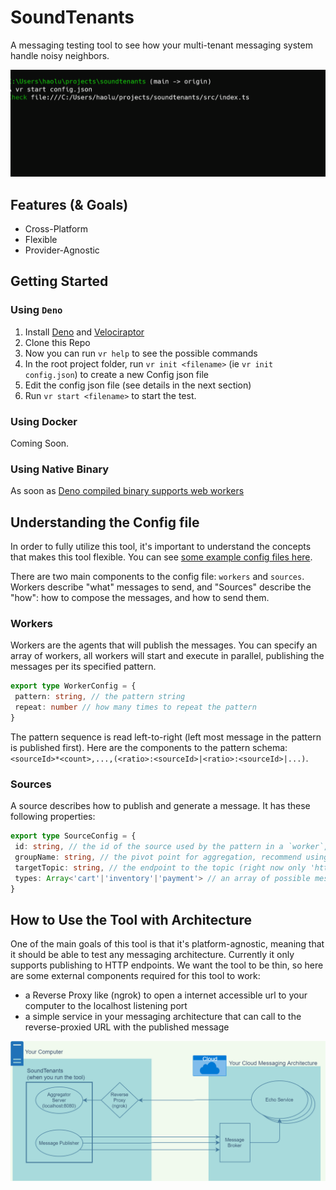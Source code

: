 # SoundTenants

A messaging testing tool to see how your multi-tenant messaging system handle noisy neighbors.

![demo-gif](./docs/media/soundtenants-demo.gif)

## Features (& Goals)

* Cross-Platform
* Flexible
* Provider-Agnostic

## Getting Started

### Using `Deno`

1. Install [Deno](https://deno.land/#installation) and [Velociraptor](https://velociraptor.run/docs/installation/)
2. Clone this Repo
3. Now you can run `vr help` to see the possible commands
4. In the root project folder, run `vr init <filename>` (ie `vr init config.json`) to create a new Config json file
5. Edit the config json file (see details in the next section)
6. Run `vr start <filename>` to start the test.

### Using Docker

Coming Soon.

### Using Native Binary

As soon as [Deno compiled binary supports web workers](https://github.com/denoland/deno/issues/8654)

## Understanding the Config file

In order to fully utilize this tool, it's important to understand the concepts that makes this tool flexible. You can see [some example config files here](https://github.com/howlowck/soundtenants/tree/main/src/configStubs).

There are two main components to the config file: `workers` and `sources`. Workers describe "what" messages to send, and "Sources" describe the "how": how to compose the messages, and how to send them.

### Workers

Workers are the agents that will publish the messages. You can specify an array of workers, all workers will start and execute in parallel, publishing the messages per its specified pattern.

```ts
export type WorkerConfig = {
 pattern: string, // the pattern string
 repeat: number // how many times to repeat the pattern
}
```

The pattern sequence is read left-to-right (left most message in the pattern is published first).
Here are the components to the pattern schema: `<sourceId>*<count>,...,(<ratio>:<sourceId>|<ratio>:<sourceId>|...)`.

### Sources

A source describes how to publish and generate a message. It has these following properties:

```ts
export type SourceConfig = {
 id: string, // the id of the source used by the pattern in a `worker`, recommend to use a single letter for ease of composing the pattern
 groupName: string, // the pivot point for aggregation, recommend using the tenant name or specific topic depending on the target scenario
 targetTopic: string, // the endpoint to the topic (right now only 'http' are supported)
 types: Array<'cart'|'inventory'|'payment'> // an array of possible message types to generate
}
```

## How to Use the Tool with Architecture

One of the main goals of this tool is that it's platform-agnostic, meaning that it should be able to test any messaging architecture. Currently it only supports publishing to HTTP endpoints.
We want the tool to be thin, so here are some external components required for this tool to work:

* a Reverse Proxy like (ngrok) to open a internet accessible url to your computer to the localhost listening port
* a simple service in your messaging architecture that can call to the reverse-proxied URL with the published message

![architecture](./docs/media/hi-lvl-architecture.drawio.png)
